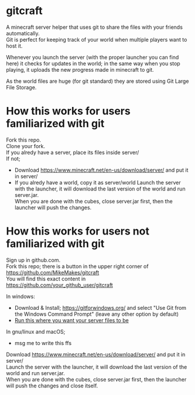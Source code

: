 # gitcraft
A minecraft server helper that uses git to share the files with your friends automatically.  
Git is perfect for keeping track of your world when multiple players want to host it.

Whenever you launch the server (with the proper launcher you can find here) it checks for updates in the world; in the same way when you stop playing, it uploads the new progress made in minecraft to git.

As the world files are huge (for git standard) they are stored using Git Large File Storage.


# How this works for users familiarized with git
Fork this repo.  
Clone your fork.  
If you alredy have a server, place its files inside server/  
If not;
* Download https://www.minecraft.net/en-us/download/server/ and put it in server/  
* If you alredy have a world, copy it as server/world
Launch the server with the launcher, it will download the last version of the world and run server.jar.  
When you are done with the cubes, close server.jar first, then the launcher will push the changes.


# How this works for users not familiarized with git
Sign up in github.com.  
Fork this repo; there is a button in the upper right corner of https://github.com/MikeMakes/gitcraft  
You will find this exact content in https://github.com/your_github_user/gitcraft

In windows:
 * Download & Install; https://gitforwindows.org/ and select "Use Git from the Windows Command Prompt" (leave any other option by default)
  * [Run this where you want your server files to be](../../raw/master/gitcraft/windows_setup.bat)
 
 In gnu/linux and macOS;
  * msg me to write this ffs
  
Download https://www.minecraft.net/en-us/download/server/ and put it in server/  
Launch the server with the launcher, it will download the last version of the world and run server.jar.  
When you are done with the cubes, close server.jar first, then the launcher will push the changes and close itself.  
